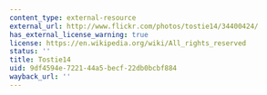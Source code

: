 ```yaml
---
content_type: external-resource
external_url: http://www.flickr.com/photos/tostie14/34400424/
has_external_license_warning: true
license: https://en.wikipedia.org/wiki/All_rights_reserved
status: ''
title: Tostie14
uid: 9df4594e-7221-44a5-becf-22db0bcbf884
wayback_url: ''
---
```

